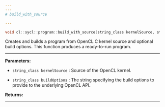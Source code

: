 ```yaml
---
---
# build_with_source

---
```


```cpp
void cl::sycl::program::build_with_source(string_class kernelSource, string_class buildOptions="")
```


Creates and builds a program from OpenCL C kernel source and optional build options. This function produces a ready-to-run program. 


---
**Parameters:**

 - `string_class kernelSource`
: Source of the OpenCL kernel. 

 - `string_class buildOptions`
: The string specifying the build options to provide to the underlying OpenCL API. 

**Returns:** 

---
